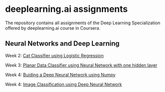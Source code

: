# deeplearning.ai assignments

The repository contains all assignments of the Deep Learning Specialization offered by deeplearning.ai course in Coursera.

## Neural Networks and Deep Learning

Week 2: [Cat Classifier using Logistic Regression](https://github.com/aribalam/deeplearning.ai-assignments/blob/master/Deep%20Neural%20Networks/week2/logistic_regression.ipynb)

Week 3: [Planar Data Classifier using Neural Network with one hidden layer](https://github.com/aribalam/deeplearning.ai-assignments/blob/master/Deep%20Neural%20Networks/week3/planar_data_classifier.ipynb)

Week 4: [Buiding a Deep Neural Network using Numpy](https://github.com/aribalam/deeplearning.ai-assignments/blob/master/Deep%20Neural%20Networks/week4/Building%20Deep%20Neural%20Network/deep_neural_network.ipynb)

Week 4: [Image Classification using Deep Neural Network](https://github.com/aribalam/deeplearning.ai-assignments/blob/master/Deep%20Neural%20Networks/week4/Image%20Classification/image_classification_using_neural_network.ipynb)
